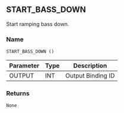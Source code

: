 ## START\_BASS\_DOWN

Start ramping bass down.


### Name

`START_BASS_DOWN ()`


| Parameter | Type | Description       |
| --------- | ---- | ----------------- |
| OUTPUT    | INT  | Output Binding ID |




### Returns

`None`